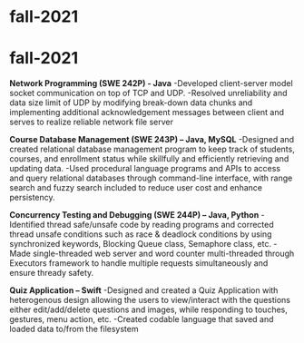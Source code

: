 # fall-2021

# fall-2021

**Network Programming (SWE 242P) - Java**
-Developed client-server model socket communication on top of TCP and UDP.
-Resolved unreliability and data size limit of UDP by modifying break-down data chunks and implementing additional acknowledgement messages between client and serves to realize reliable network file server

**Course Database Management (SWE 243P) – Java, MySQL**
-Designed and created relational database management program to keep track of students, courses, and enrollment status while skillfully and efficiently retrieving        and updating data.
-Used procedural language programs and APIs to access and query relational databases through command-line interface, with range search and fuzzy search included         to reduce user cost and enhance persistency.

**Concurrency Testing and Debugging (SWE 244P) – Java, Python**
-Identified thread safe/unsafe code by reading programs and corrected thread unsafe conditions such as race & deadlock conditions by using synchronized keywords, Blocking Queue class, Semaphore class, etc.
-Made single-threaded web server and word counter multi-threaded through Executors framework to handle multiple requests simultaneously and ensure thready safety.

**Quiz Application – Swift**
-Designed and created a Quiz Application with heterogenous design allowing the users to view/interact with the questions either edit/add/delete questions and images, while responding to touches, gestures, menu action, etc.
-Created codable language that saved and loaded data to/from the filesystem
